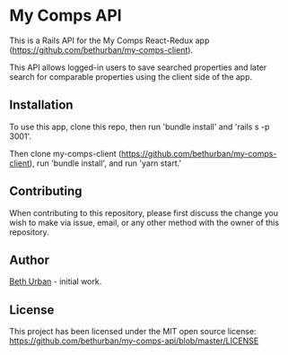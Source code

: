 # My Comps API

This is a Rails API for the My Comps React-Redux app (https://github.com/bethurban/my-comps-client).

This API allows logged-in users to save searched properties and later search for comparable properties using the client side of the app.

## Installation

To use this app, clone this repo, then run 'bundle install' and 'rails s -p 3001'.

Then clone my-comps-client (https://github.com/bethurban/my-comps-client), run 'bundle install', and run 'yarn start.'

## Contributing

When contributing to this repository, please first discuss the change you wish
to make via issue, email, or any other method with the owner of this repository.

## Author

[Beth Urban](https://github.com/bethurban) - initial work.

## License

This project has been licensed under the MIT open source license:
https://github.com/bethurban/my-comps-api/blob/master/LICENSE
